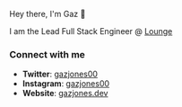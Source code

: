 Hey there, I'm Gaz 👋

I am the Lead Full Stack Engineer @ [Lounge](https://loungeunderwear.com)

### Connect with me
- **Twitter**: [gazjones00](https://twitter.com/gazjones00)
- **Instagram**: [gazjones00](https://www.instagram.com/gaz_jones00)
- **Website**: [gazjones.dev](https://gazjones.dev)
